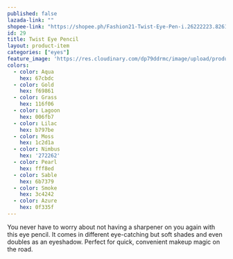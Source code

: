 ```yaml
---
published: false
lazada-link: ""
shopee-link: "https://shopee.ph/Fashion21-Twist-Eye-Pen-i.26222223.826193921"
id: 29
title: Twist Eye Pencil
layout: product-item
categories: ["eyes"]
feature_image: 'https://res.cloudinary.com/dp79ddrmc/image/upload/products/twistEyePencil.jpg'
colors:
  - color: Aqua
    hex: 67cbdc
  - color: Gold
    hex: f69861
  - color: Grass
    hex: 116f06
  - color: Lagoon
    hex: 006fb7
  - color: Lilac
    hex: b797be
  - color: Moss
    hex: 1c2d1a
  - color: Nimbus
    hex: '272262'
  - color: Pearl
    hex: fff8ed
  - color: Sable
    hex: 6b7379
  - color: Smoke
    hex: 3c4242
  - color: Azure
    hex: 0f335f
---
```

You never have to worry about not having a sharpener on you again with this eye pencil. It comes in different eye-catching but soft shades and even doubles as an eyeshadow. Perfect for quick, convenient makeup magic on the road.
